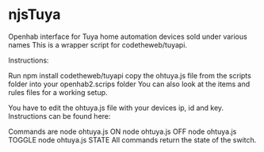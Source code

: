 # njsTuya
Openhab interface for Tuya home automation devices sold under various names
This is a wrapper script for codetheweb/tuyapi. 

Instructions:

Run
npm install codetheweb/tuyapi
copy the ohtuya.js file from the scripts folder into your openhab2.scrips folder
You can also look at the items and rules files for a working setup.

You have to edit the ohtuya.js file with your devices ip, id and key. 
Instructions can be found here:

Commands are 
node ohtuya.js ON
node ohtuya.js OFF
node ohtuya.js TOGGLE
node ohtuya.js STATE
All commands return the state of the switch.


